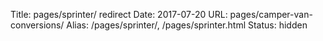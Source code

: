Title: pages/sprinter/ redirect
Date: 2017-07-20
URL: pages/camper-van-conversions/
Alias: /pages/sprinter/, /pages/sprinter.html
Status: hidden